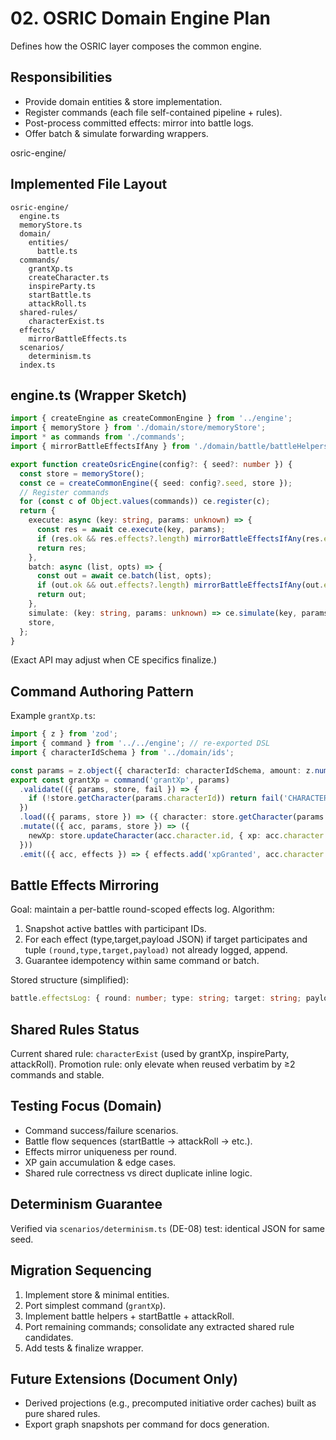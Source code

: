 # 02. OSRIC Domain Engine Plan

Defines how the OSRIC layer composes the common engine.

## Responsibilities
- Provide domain entities & store implementation.
- Register commands (each file self-contained pipeline + rules).
- Post-process committed effects: mirror into battle logs.
- Offer batch & simulate forwarding wrappers.

osric-engine/
## Implemented File Layout
```
osric-engine/
  engine.ts
  memoryStore.ts
  domain/
    entities/
      battle.ts
  commands/
    grantXp.ts
    createCharacter.ts
    inspireParty.ts
    startBattle.ts
    attackRoll.ts
  shared-rules/
    characterExist.ts
  effects/
    mirrorBattleEffects.ts
  scenarios/
    determinism.ts
  index.ts
```

## engine.ts (Wrapper Sketch)
```ts
import { createEngine as createCommonEngine } from '../engine';
import { memoryStore } from './domain/store/memoryStore';
import * as commands from './commands';
import { mirrorBattleEffectsIfAny } from './domain/battle/battleHelpers';

export function createOsricEngine(config?: { seed?: number }) {
  const store = memoryStore();
  const ce = createCommonEngine({ seed: config?.seed, store });
  // Register commands
  for (const c of Object.values(commands)) ce.register(c);
  return {
    execute: async (key: string, params: unknown) => {
      const res = await ce.execute(key, params);
      if (res.ok && res.effects?.length) mirrorBattleEffectsIfAny(res.effects, store);
      return res;
    },
    batch: async (list, opts) => {
      const out = await ce.batch(list, opts);
      if (out.ok && out.effects?.length) mirrorBattleEffectsIfAny(out.effects, store);
      return out;
    },
    simulate: (key: string, params: unknown) => ce.simulate(key, params),
    store,
  };
}
```
(Exact API may adjust when CE specifics finalize.)

## Command Authoring Pattern
Example `grantXp.ts`:
```ts
import { z } from 'zod';
import { command } from '../../engine'; // re-exported DSL
import { characterIdSchema } from '../domain/ids';

const params = z.object({ characterId: characterIdSchema, amount: z.number().int().positive() });
export const grantXp = command('grantXp', params)
  .validate(({ params, store, fail }) => {
    if (!store.getCharacter(params.characterId)) return fail('CHARACTER_NOT_FOUND');
  })
  .load(({ params, store }) => ({ character: store.getCharacter(params.characterId) }))
  .mutate(({ acc, params, store }) => ({
    newXp: store.updateCharacter(acc.character.id, { xp: acc.character.xp + params.amount }).xp
  }))
  .emit(({ acc, effects }) => { effects.add('xpGranted', acc.character.id, { amount: acc.newXp }); });
```

## Battle Effects Mirroring
Goal: maintain a per-battle round-scoped effects log.
Algorithm:
1. Snapshot active battles with participant IDs.
2. For each effect (type,target,payload JSON) if target participates and tuple `(round,type,target,payload)` not already logged, append.
3. Guarantee idempotency within same command or batch.

Stored structure (simplified):
```ts
battle.effectsLog: { round: number; type: string; target: string; payload?: unknown }[]
```

## Shared Rules Status
Current shared rule: `characterExist` (used by grantXp, inspireParty, attackRoll). Promotion rule: only elevate when reused verbatim by ≥2 commands and stable.

## Testing Focus (Domain)
- Command success/failure scenarios.
- Battle flow sequences (startBattle -> attackRoll -> etc.).
- Effects mirror uniqueness per round.
- XP gain accumulation & edge cases.
- Shared rule correctness vs direct duplicate inline logic.

## Determinism Guarantee
Verified via `scenarios/determinism.ts` (DE-08) test: identical JSON for same seed.

## Migration Sequencing
1. Implement store & minimal entities.
2. Port simplest command (`grantXp`).
3. Implement battle helpers + startBattle + attackRoll.
4. Port remaining commands; consolidate any extracted shared rule candidates.
5. Add tests & finalize wrapper.

## Future Extensions (Document Only)
- Derived projections (e.g., precomputed initiative order caches) built as pure shared rules.
- Export graph snapshots per command for docs generation.
